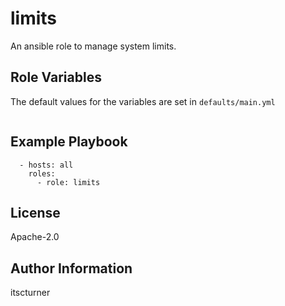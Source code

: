 limits
======

An ansible role to manage system limits.

Role Variables
--------------
The default values for the variables are set in `defaults/main.yml`
```

```

Example Playbook
----------------
```
  - hosts: all
    roles:
      - role: limits
```

License
-------

Apache-2.0

Author Information
------------------

itscturner
